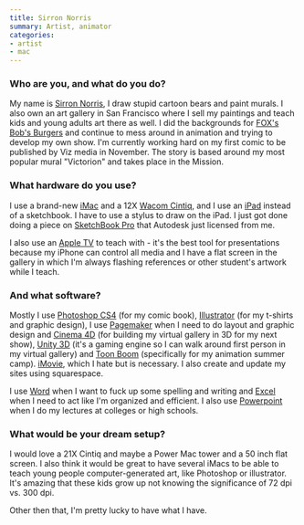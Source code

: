 ```yaml
---
title: Sirron Norris
summary: Artist, animator
categories:
- artist
- mac
---
```


### Who are you, and what do you do?

My name is [Sirron Norris](http://www.sirronnorris.com/ "Sirron's website."), I draw stupid cartoon bears and paint murals. I also own an art gallery in San Francisco where I sell my paintings and teach kids and young adults art there as well. I did the backgrounds for [FOX's Bob's Burgers](http://www.fox.com/bobsburgers/ "The Bob's Burgers TV show site.") and continue to mess around in animation and trying to develop my own show. I'm currently working hard on my first comic to be published by Viz media in November. The story is based around my most popular mural "Victorion" and takes place in the Mission.

### What hardware do you use?

I use a brand-new [iMac][] and a 12X [Wacom Cintiq][cintiq], and I use an [iPad][] instead of a sketchbook. I have to use a stylus to draw on the iPad. I just got done doing a piece on [SketchBook Pro][sketchbook-pro-ios] that Autodesk just licensed from me.

I also use an [Apple TV][apple-tv] to teach with - it's the best tool for presentations because my iPhone can control all media and I have a flat screen in the gallery in which I'm always flashing references or other student's artwork while I teach.

### And what software?

Mostly I use [Photoshop CS4][photoshop] (for my comic book), [Illustrator][] (for my t-shirts and graphic design), I use [Pagemaker][] when I need to do layout and graphic design and [Cinema 4D][cinema-4d] (for building my virtual gallery in 3D for my next show), [Unity 3D][unity] (it's a gaming engine so I can walk around first person in my virtual gallery) and [Toon Boom][toon-boom-studio] (specifically for my animation summer camp). [iMovie][], which I hate but is necessary. I also create and update my sites using squarespace.

I use [Word][] when I want to fuck up some spelling and writing and [Excel][] when I need to act like I'm organized and efficient. I also use [Powerpoint][] when I do my lectures at colleges or high schools.

### What would be your dream setup?

I would love a 21X Cintiq and maybe a Power Mac tower and a 50 inch flat screen. I also think it would be great to have several iMacs to be able to teach young people computer-generated art, like Photoshop or illustrator. It's amazing that these kids grow up not knowing the significance of 72 dpi vs. 300 dpi.

Other then that, I'm pretty lucky to have what I have.

[apple-tv]: https://www.apple.com/appletv/ "A device for viewing media on a TV."
[cintiq]: https://www.wacom.com/en/us/cintiq "A computer screen you can draw on."
[imac]: https://www.apple.com/imac/ "An all-in-one computer."
[ipad]: https://www.apple.com/ipad/ "A tablet device."
[cinema-4d]: https://www.maxon.net/en/products/cinema-4d-prime/who-should-use-it.html "3D rendering software."
[excel]: https://products.office.com/en-us/excel "A spreadsheet application."
[illustrator]: https://www.adobe.com/products/illustrator.html "A vector graphics editor."
[imovie]: https://www.apple.com/imovie/ "A Mac OS X video editor, included in iLife."
[pagemaker]: https://www.adobe.com/products/pagemaker/ "Desktop publishing software."
[photoshop]: https://www.adobe.com/products/photoshop.html "A bitmap image editor."
[powerpoint]: https://products.office.com/en-us/powerpoint "Presentation software."
[sketchbook-pro-ios]: https://www.sketchbook.com/mobile "A drawing app."
[toon-boom-studio]: https://www.toonboom.com/products/toon-boom-studio "A 2D animation software package."
[unity]: https://unity3d.com/unity/ "A cross-platform game development tool."
[word]: https://products.office.com/en-us/word "A document editor."
